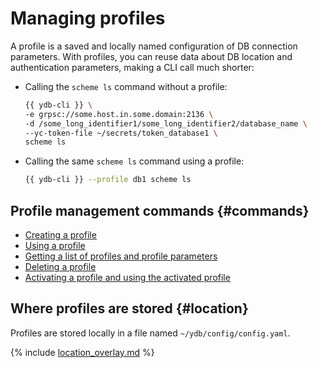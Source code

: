 # Managing profiles

A profile is a saved and locally named configuration of DB connection parameters. With profiles, you can reuse data about DB location and authentication parameters, making a CLI call much shorter:

- Calling the `scheme ls` command without a profile:

  ```bash
  {{ ydb-cli }} \
  -e grpsc://some.host.in.some.domain:2136 \
  -d /some_long_identifier1/some_long_identifier2/database_name \
  --yc-token-file ~/secrets/token_database1 \
  scheme ls
  ```

- Calling the same `scheme ls` command using a profile:

  ```bash
  {{ ydb-cli }} --profile db1 scheme ls
  ```

## Profile management commands {#commands}

- [Creating a profile](../create.md)
- [Using a profile](../use.md)
- [Getting a list of profiles and profile parameters](../list-and-get.md)
- [Deleting a profile](../delete.md)
- [Activating a profile and using the activated profile](../activate.md)

## Where profiles are stored {#location}

Profiles are stored locally in a file named `~/ydb/config/config.yaml`.

{% include [location_overlay.md](location_overlay.md) %}

